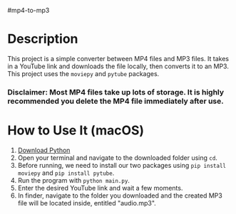 #mp4-to-mp3

# Description
This project is a simple converter between MP4 files and MP3 files. It takes in a YouTube link and downloads the file locally, then converts it to an MP3. This project uses the `moviepy` and `pytube` packages.

### Disclaimer: Most MP4 files take up lots of storage. It is highly recommended you delete the MP4 file immediately after use.

# How to Use It (macOS)

1) [Download Python](https://www.python.org/downloads/)
2) Open your terminal and navigate to the downloaded folder using `cd`.
3) Before running, we need to install our two packages using `pip install moviepy` and `pip install pytube`.
4) Run the program with `python main.py`.
5) Enter the desired YouTube link and wait a few moments.
6) In finder, navigate to the folder you downloaded and the created MP3 file will be located inside, entitled "audio.mp3".